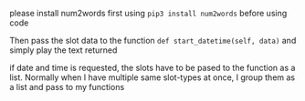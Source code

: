 please install num2words first using `pip3 install num2words` before using code

Then pass the slot data to the function `def start_datetime(self, data)` and simply play the text returned 

if date and time is requested, the slots have to be pased to the function as a list. Normally when I have multiple same slot-types at once, I group them as a list and pass to my functions
